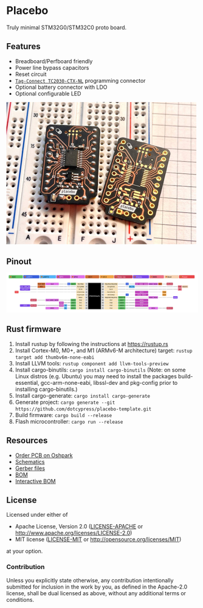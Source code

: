 # Placebo

Truly minimal STM32G0/STM32C0 proto board.

## Features

* Breadboard/Perfboard friendly
* Power line bypass capacitors
* Reset circuit
* [`Tag-Connect TC2030-CTX-NL`](https://www.tag-connect.com/product/tc2030-ctx-nl-stdc14-for-use-with-stm32-processors-with-stlink-v3) programming connector
* Optional battery connector with LDO
* Optional configurable LED

<img width="500" src="docs/placebo-pcb.jpg">

## Pinout

<img width="800" src="docs/stm32g0xx-pinout.png">

## Rust firmware

1. Install rustup by following the instructions at https://rustup.rs
2. Install Cortex-M0, M0+, and M1 (ARMv6-M architecture) target: `rustup target add thumbv6m-none-eabi`
3. Install LLVM tools: `rustup component add llvm-tools-preview`
4. Install cargo-binutils: `cargo install cargo-binutils` (Note: on some Linux distros (e.g. Ubuntu) you may need to install the packages build-essential, gcc-arm-none-eabi, libssl-dev and pkg-config prior to installing cargo-binutils.)
5. Install cargo-generate: `cargo install cargo-generate`
6. Generate project: `cargo generate --git https://github.com/dotcypress/placebo-template.git`
7. Build firmware: `cargo build --release`
8. Flash microcontroller: `cargo run --release`

## Resources

- [Order PCB on Oshpark](https://oshpark.com/shared_projects/tT7z3ldx)
- [Schematics](docs/placebo.pdf)
- [Gerber files](docs/placebo.zip)
- [BOM](docs/placebo.csv)
- [Interactive BOM](https://htmlpreview.github.io/?https://github.com/dotcypress/placebo/blob/main/docs/ibom.html)

## License

Licensed under either of

- Apache License, Version 2.0 ([LICENSE-APACHE](LICENSE-APACHE) or
  http://www.apache.org/licenses/LICENSE-2.0)
- MIT license ([LICENSE-MIT](LICENSE-MIT) or http://opensource.org/licenses/MIT)

at your option.

### Contribution

Unless you explicitly state otherwise, any contribution intentionally submitted
for inclusion in the work by you, as defined in the Apache-2.0 license, shall be
dual licensed as above, without any additional terms or conditions.
